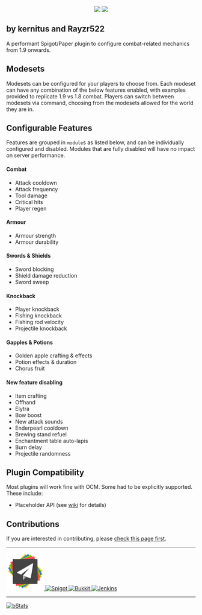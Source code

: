 <!--
     This Source Code Form is subject to the terms of the Mozilla Public
     License, v. 2.0. If a copy of the MPL was not distributed with this
     file, You can obtain one at https://mozilla.org/MPL/2.0/.
-->

<p align="center">
<img src="res/ocm-icon.png" width=320>
<img src="res/ocm-banner.png" width=1000>
</p>

## by kernitus and Rayzr522
A performant Spigot/Paper plugin to configure combat-related mechanics from 1.9 onwards.

## Modesets
Modesets can be configured for your players to choose from. Each modeset can have any combination of the below features enabled, with examples provided to replicate 1.9 vs 1.8 combat. Players can switch between modesets via command, choosing from the modesets allowed for the world they are in.

## Configurable Features
Features are grouped in `module`s as listed below, and can be individually configured and disabled. Modules that are fully disabled will have no impact on server performance.

#### Combat
- Attack cooldown
- Attack frequency
- Tool damage
- Critical hits
- Player regen

#### Armour
- Armour strength
- Armour durability

#### Swords & Shields
- Sword blocking
- Shield damage reduction
- Sword sweep

#### Knockback
- Player knockback
- Fishing knockback
- Fishing rod velocity
- Projectile knockback

#### Gapples & Potions
- Golden apple crafting & effects
- Potion effects & duration
- Chorus fruit

#### New feature disabling
- Item crafting
- Offhand
- Elytra
- Bow boost
- New attack sounds
- Enderpearl cooldown
- Brewing stand refuel
- Enchantment table auto-lapis
- Burn delay
- Projectile randomness

## Plugin Compatibility
Most plugins will work fine with OCM. Some had to be explicitly supported. These include:
- Placeholder API (see [wiki](https://github.com/kernitus/BukkitOldCombatMechanics/wiki/PlaceholderAPI) for details)

## Contributions

If you are interested in contributing, please [check this page first](.github/CONTRIBUTING.md).
<hr/>

<a href="https://hangar.papermc.io/kernitus/OldCombatMechanics">
    <img src="res/papermc.png" alt="Paper" height="100">
</a>
<a href="https://www.spigotmc.org/resources/19510/">
    <img src="res/spigot.png" alt="Spigot" height="100">
</a>
<a href="https://dev.bukkit.org/projects/oldcombatmechanics">
    <img src="res/bukkit.png" alt="Bukkit" height="100">
</a>
<a href="https://ci.rayzr.dev/job/OldCombatMechanics/">
    <img src="res/jenkins.png" alt="Jenkins" height="100">
</a>

<hr/>


<a href="https://bstats.org/plugin/bukkit/OldCombatMechanics">
    <img src="https://bstats.org/signatures/bukkit/OldCombatMechanics.svg" alt="bStats">
</a>

